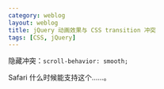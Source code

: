 ```yaml
---
category: weblog
layout: weblog
title: jQuery 动画效果与 CSS transition 冲突
tags: [CSS, jQuery]
---
```


隐藏冲突：`scroll-behavior: smooth;`

Safari 什么时候能支持这个……。
